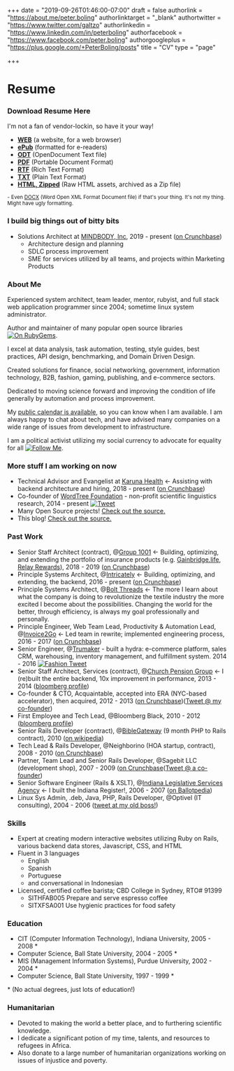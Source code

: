 +++
date = "2019-09-26T01:46:00-07:00"
draft = false
authorlink = "https://about.me/peter.boling"
authorlinktarget = "_blank"
authortwitter = "https://www.twitter.com/galtzo"
authorlinkedin = "https://www.linkedin.com/in/peterboling"
authorfacebook = "https://www.facebook.com/peter.boling"
authorgoogleplus = "https://plus.google.com/+PeterBoling/posts"
title = "CV"
type = "page"

+++

# Resume

### Download Resume Here <i class="fas fa-level-down"></i>

I'm not a fan of vendor-lockin, so have it your way!

- **[WEB](http://resume.peterboling.com)** (a website, for a web browser)
- **[ePub](/cv/PeterBoling_Resume_2019.12.07.epub)** (formatted for e-readers)
- **[ODT](/cv/PeterBoling_Resume_2019.12.07.odt)** (OpenDocument Text file)
- **[PDF](/cv/PeterBoling_Resume_2019.12.07.pdf)** (Portable Document Format)
- **[RTF](/cv/PeterBoling_Resume_2019.12.07.rtf)** (Rich Text Format)
- **[TXT](/cv/PeterBoling_Resume_2019.12.07.txt)** (Plain Text Format)
- **[HTML, Zipped](/cv/PeterBoling_Resume_2019.12.07.zip)** (Raw HTML assets, archived as a Zip file)

<small>- Even [DOCX](/cv/PeterBoling_Resume_2019.12.07.docx) (Word Open XML Format Document file) if that's your thing.  It's not my thing.  Might have ugly formatting.</small>

### I build big things out of bitty bits

* Solutions Architect at [MINDBODY, Inc](https://www.mindbodyonline.com/), 2019 - present ([on Crunchbase](https://www.crunchbase.com/organization/mindbody))
  * Architecture design and planning
  * SDLC process improvement
  * SME for services utilized by all teams, and projects within Marketing Products

### About Me

Experienced system architect, team leader, mentor, rubyist, and full stack web application programmer since 2004; sometime linux system administrator.

Author and maintainer of many popular open source libraries [![On RubyGems](https://img.shields.io/gem/u/pboling.svg)](https://rubygems.org/profiles/pboling).

I excel at data analysis, task automation, testing, style guides, best practices, API design, benchmarking, and Domain Driven Design.

Created solutions for finance, social networking, government, information technology, B2B, fashion, gaming, publishing, and e-commerce sectors.

Dedicated to moving science forward and improving the condition of life generally by automation and process improvement.

My [public calendar is available](https://calendar.google.com/calendar/embed?src=peter.boling%40gmail.com&ctz=America/Los_Angeles), so you can know when I am available.  I am always happy to chat about tech, and have advised many companies on a wide range of issues from development to infrastructure.

I am a political activist utilizing my social currency to advocate for equality for all [![Follow Me](https://img.shields.io/twitter/follow/galtzo.svg?style=social&label=Follow)](http://twitter.com/intent/user?screen_name=galtzo).

### More stuff I am working on now

* Technical Advisor and Evangelist at [Karuna Health](https://meetkaruna.com/) &larr; Assisting with backend architecture and hiring, 2018 - present ([on Crunchbase](https://www.crunchbase.com/organization/karuna))
* Co-founder of [WordTree Foundation](http://blog.wordtree.org) - non-profit scientific linguistics research, 2014 - present
[![Tweet](https://img.shields.io/twitter/url/http/wordtree.org.svg?style=social)](https://twitter.com/intent/tweet?text=Interesting:&amp;url=http%3A%2F%2Fwordtree.org)
* Many Open Source projects!  [Check out the source.](https://github.com/pboling/)
* This blog!  [Check out the source.](https://github.com/pboling/railsbling.com)

### Past Work

* Senior Staff Architect (contract), @[Group 1001](https://www.group1001.com) &larr; Building, optimizing, and extending the portfolio of insurance products (e.g. [Gainbridge.life](https://gainbridge.life), [Relay Rewards](https://relayrewards.com)), 2018 - 2019 ([on Crunchbase](https://www.crunchbase.com/organization/group1001))
* Principle Systems Architect, @[Intricately](https://intricately.com/) &larr; Building, optimizing, and extending, the backend, 2016 - present ([on Crunchbase](https://www.crunchbase.com/organization/intricately#/entity))
* Principle Systems Architect, @[Bolt Threads](https://boltthreads.com/) &larr; The more I learn about what the company is doing to revolutionize the textile industry the more excited I become about the possibilities.  Changing the world for the better, through efficiency, is always my goal professionally and personally.
* Principle Engineer, Web Team Lead, Productivity & Automation Lead, @[Invoice2Go](https://www.invoice2go.com) &larr; Led team in rewrite; implemented engineering process, 2016 - 2017 ([on Crunchbase](https://www.crunchbase.com/organization/invoice2go))
* Senior Engineer, @[Trumaker](http://www.trumaker.com) - built a hydra: e-commerce platform, sales CRM, warehousing, inventory management, and fulfillment system. 2014 - 2016 
[![Fashion Tweet](https://img.shields.io/twitter/url/https/trumaker.com.svg?style=social)](https://twitter.com/intent/tweet?text=Shirts:&amp;url=https%3A%2F%2Ftrumaker.com)
* Senior Staff Architect, Services (contract), @[Church Pension Group](https://www.cpg.org/) &larr; I (re)built the entire backend, 10x improvement in performance, 2013 - 2014 ([bloomberg profile](http://www.bloomberg.com/research/stocks/private/snapshot.asp?privcapId=3648509))
* Co-founder & CTO, Acquaintable, accepted into ERA (NYC-based accelerator), then acquired, 2012 - 2013 ([on Crunchbase](https://www.crunchbase.com/organization/acquaintable))([Tweet @ my co-founder](https://twitter.com/joeljrod))
* First Employee and Tech Lead, @Bloomberg Black, 2010 - 2012 ([bloomberg profile](http://www.bloomberg.com/research/stocks/private/snapshot.asp?privcapId=160210))
* Senior Rails Developer (contract), @[BibleGateway](https://www.biblegateway.com/) (9 month PHP to Rails contract), 2010 ([on wikipedia](https://en.wikipedia.org/wiki/BibleGateway.com))
* Tech Lead & Rails Developer, @Neighborino (HOA startup, contract), 2008 - 2010 ([on Crunchbase](https://www.crunchbase.com/organization/neighborino))
* Partner, Team Lead and Senior Rails Developer, @Sagebit LLC (development shop), 2007 - 2009 ([on Crunchbase](https://www.crunchbase.com/organization/sagebit)([Tweet @ a co-founder](https://twitter.com/ben_mishkin))
* Senior Software Engineer (Rails & XSLT), @[Indiana Legislative Services Agency](http://www.in.gov/legislative/register/irtoc.htm) &larr; I built the Indiana Register!, 2006 - 2007 ([on Ballotpedia](http://ballotpedia.org/Indiana_Legislative_Services_Agency))
* Linux Sys Admin, .deb, Java, PHP, Rails Developer, @Optivel (IT consulting), 2004 - 2006 ([tweet at my old boss!](https://twitter.com/macksmind))

### Skills

* Expert at creating modern interactive websites utilizing Ruby on Rails, various backend data stores, Javascript, CSS, and HTML
* Fluent in 3 languages
  * English
  * Spanish
  * Portuguese
  * and conversational in Indonesian
* Licensed, certified coffee barista; CBD College in Sydney, RTO# 91399
  * SITHFAB005 Prepare and serve espresso coffee
  * SITXFSA001 Use hygienic practices for food safety

### Education

* CIT (Computer Information Technology), Indiana University, 2005 - 2008 \*
* Computer Science, Ball State University, 2004 - 2005 \*
* MIS (Management Information Systems), Purdue University, 2002 - 2004 \*
* Computer Science, Ball State University, 1997 - 1999 \*

\* (No actual degrees, just lots of education!)

### Humanitarian

* Devoted to making the world a better place, and to furthering scientific knowledge.
* I dedicate a significant potion of my time, talents, and resources to refugees in Africa.
* Also donate to a large number of humanitarian organizations working on issues of injustice and poverty.
